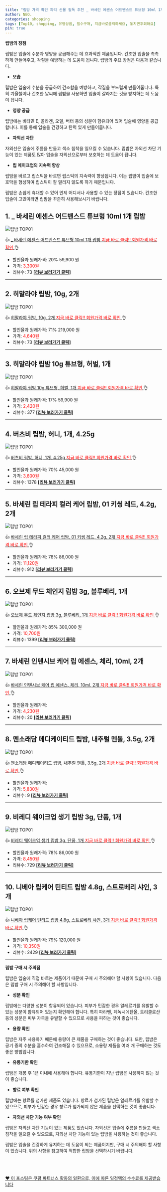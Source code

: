 ```yaml
---
title: "립밤 가격 확인 파티 선물 필독 추천 _ 바세린 에센스 어드밴스드 튜브형 10ml 1개 립밤 비교 장점 구매가이드"
author: NEO.
categories: shopping
tags: [Top10, shopping, 유행상품, 필수구매, 지금바로클릭하세요, 놓치면후회해요]
pin: true
---
```

**립밤의 장점**

립밤은 입술에 수분과 영양을 공급해주는 데 효과적인 제품입니다. 건조한 입술을 촉촉하게 만들어주고, 각질을 예방하는 데 도움이 됩니다. 립밤의 주요 장점은 다음과 같습니다.

* **보습**

립밤은 입술에 수분을 공급하여 건조함을 예방하고, 각질을 부드럽게 만들어줍니다. 특히 겨울철이나 건조한 날씨에 립밤을 사용하면 입술이 갈라지는 것을 방지하는 데 도움이 됩니다.

* **영양 공급**

립밤에는 비타민 E, 콜라겐, 오일, 버터 등의 성분이 함유되어 있어 입술에 영양을 공급합니다. 이를 통해 입술을 건강하고 탄력 있게 만들어줍니다.

* **자외선 차단**

자외선은 입술에 주름을 만들고 색소 침착을 일으킬 수 있습니다. 립밤은 자외선 차단 기능이 있는 제품도 많아 입술을 자외선으로부터 보호하는 데 도움이 됩니다.

* **립 메이크업의 지속력 향상**

립밤을 바르고 립스틱을 바르면 립스틱의 지속력이 향상됩니다. 이는 립밤이 입술에 보호막을 형성하여 립스틱이 잘 밀리지 않도록 하기 때문입니다.

립밤은 손쉽게 휴대할 수 있어 언제 어디서나 사용할 수 있는 장점이 있습니다. 건조한 입술이 고민이라면 립밤을 꾸준히 사용해보시기 바랍니다.

   

## 1. _ 바세린 에센스 어드밴스드 튜브형 10ml 1개 립밤

![립밤 TOP01](https://thumbnail7.coupangcdn.com/thumbnails/remote/230x230ex/image/vendor_inventory/da07/7e829b6645683c80d0b3ec6111df2bb7fee1e84d51c62ce711352c94563b.jpg)


👍 [_ 바세린 에센스 어드밴스드 튜브형 10ml 1개 립밤 <font color=red> 지금 바로 클릭!! 회원가격 바로 확인 </font> ](https://link.coupang.com/re/AFFSDP?lptag=AF3617701&subid=GithubCoopas&pageKey=7055190731&traceid=V0-153&itemId=17477840186&vendorItemId=84645401603) 👌 


- 할인율과 원래가격: 20%  59,900   원
- 가격: <span style='color:red'>3,300원</span>
- 리뷰수: 73  [**[리뷰 보러가기 클릭]**](https://link.coupang.com/re/AFFSDP?lptag=AF3617701&subid=GithubCoopas&pageKey=7055190731&traceid=V0-153&itemId=17477840186&vendorItemId=84645401603)

---


   

## 2. 히말라야 립밤, 10g, 2개

![립밤 TOP01](https://thumbnail8.coupangcdn.com/thumbnails/remote/230x230ex/image/product/image/vendoritem/2019/06/12/3011049552/2e185311-53d9-4b13-922c-cae2fc0a7b4a.jpg)


👍 [히말라야 립밤, 10g, 2개 <font color=red> 지금 바로 클릭!! 회원가격 바로 확인 </font> ](https://link.coupang.com/re/AFFSDP?lptag=AF3617701&subid=GithubCoopas&pageKey=120680&traceid=V0-153&itemId=8040718&vendorItemId=3011049552) 👌 


- 할인율과 원래가격: 71%  219,000   원
- 가격: <span style='color:red'>4,640원</span>
- 리뷰수: 73  [**[리뷰 보러가기 클릭]**](https://link.coupang.com/re/AFFSDP?lptag=AF3617701&subid=GithubCoopas&pageKey=120680&traceid=V0-153&itemId=8040718&vendorItemId=3011049552)

---


   

## 3. 히말라야 립밤 10g 튜브형, 허벌, 1개

![립밤 TOP01](https://thumbnail6.coupangcdn.com/thumbnails/remote/230x230ex/image/product/image/vendoritem/2019/06/10/3000155388/c6306afa-5ffc-4d8b-b022-2bdaad1c9afb.jpg)


👍 [히말라야 립밤 10g 튜브형, 허벌, 1개 <font color=red> 지금 바로 클릭!! 회원가격 바로 확인 </font> ](https://link.coupang.com/re/AFFSDP?lptag=AF3617701&subid=GithubCoopas&pageKey=120680&traceid=V0-153&itemId=224925&vendorItemId=3000155388) 👌 


- 할인율과 원래가격: 17%  59,900   원
- 가격: <span style='color:red'>2,420원</span>
- 리뷰수: 377  [**[리뷰 보러가기 클릭]**](https://link.coupang.com/re/AFFSDP?lptag=AF3617701&subid=GithubCoopas&pageKey=120680&traceid=V0-153&itemId=224925&vendorItemId=3000155388)

---


   

## 4. 버츠비 립밤, 허니, 1개, 4.25g

![립밤 TOP01](https://thumbnail8.coupangcdn.com/thumbnails/remote/230x230ex/image/product/image/vendoritem/2017/11/15/3035833353/07b28bba-8fd9-4355-89b1-b07bd0480644.jpg)


👍 [버츠비 립밤, 허니, 1개, 4.25g <font color=red> 지금 바로 클릭!! 회원가격 바로 확인 </font> ](https://link.coupang.com/re/AFFSDP?lptag=AF3617701&subid=GithubCoopas&pageKey=958611&traceid=V0-153&itemId=19861747224&vendorItemId=3035833353) 👌 


- 할인율과 원래가격: 70%  45,000   원
- 가격: <span style='color:red'>3,600원</span>
- 리뷰수: 1378  [**[리뷰 보러가기 클릭]**](https://link.coupang.com/re/AFFSDP?lptag=AF3617701&subid=GithubCoopas&pageKey=958611&traceid=V0-153&itemId=19861747224&vendorItemId=3035833353)

---


   

## 5. 바세린 립 테라피 컬러 케어 립밤, 01 키씽 레드, 4.2g, 2개

![립밤 TOP01](https://thumbnail7.coupangcdn.com/thumbnails/remote/230x230ex/image/vendor_inventory/47af/6017f5828e204a5090c786d4e9f7e71ab3eca670aeca0d8bd93049b6aaaf.jpg)


👍 [바세린 립 테라피 컬러 케어 립밤, 01 키씽 레드, 4.2g, 2개 <font color=red> 지금 바로 클릭!! 회원가격 바로 확인 </font> ](https://link.coupang.com/re/AFFSDP?lptag=AF3617701&subid=GithubCoopas&pageKey=6330577378&traceid=V0-153&itemId=20623031585&vendorItemId=87415375266) 👌 


- 할인율과 원래가격: 78%  86,000   원
- 가격: <span style='color:red'>11,120원</span>
- 리뷰수: 912  [**[리뷰 보러가기 클릭]**](https://link.coupang.com/re/AFFSDP?lptag=AF3617701&subid=GithubCoopas&pageKey=6330577378&traceid=V0-153&itemId=20623031585&vendorItemId=87415375266)

---


   

## 6. 오브제 무드 체인지 립밤 3g, 블루베리, 1개

![립밤 TOP01](https://thumbnail7.coupangcdn.com/thumbnails/remote/230x230ex/image/retail/images/4532328047481123-b2db1bfc-37c6-48cc-a3b3-0bb3f5467584.jpg)


👍 [오브제 무드 체인지 립밤 3g, 블루베리, 1개 <font color=red> 지금 바로 클릭!! 회원가격 바로 확인 </font> ](https://link.coupang.com/re/AFFSDP?lptag=AF3617701&subid=GithubCoopas&pageKey=5690029804&traceid=V0-153&itemId=9419516486&vendorItemId=76704468494) 👌 


- 할인율과 원래가격: 85%  300,000   원
- 가격: <span style='color:red'>10,700원</span>
- 리뷰수: 1399  [**[리뷰 보러가기 클릭]**](https://link.coupang.com/re/AFFSDP?lptag=AF3617701&subid=GithubCoopas&pageKey=5690029804&traceid=V0-153&itemId=9419516486&vendorItemId=76704468494)

---


   

## 7. 바세린 인텐시브 케어 립 에센스, 체리, 10ml, 2개

![립밤 TOP01](https://thumbnail10.coupangcdn.com/thumbnails/remote/230x230ex/image/retail/images/5452192217390951-11837253-0632-4f39-91a1-0a5f248f3eaa.jpg)


👍 [바세린 인텐시브 케어 립 에센스, 체리, 10ml, 2개 <font color=red> 지금 바로 클릭!! 회원가격 바로 확인 </font> ](https://link.coupang.com/re/AFFSDP?lptag=AF3617701&subid=GithubCoopas&pageKey=730151&traceid=V0-153&itemId=2728138&vendorItemId=3000344274) 👌 


- 할인율과 원래가격: 
- 가격: <span style='color:red'>4,230원</span>
- 리뷰수: 20  [**[리뷰 보러가기 클릭]**](https://link.coupang.com/re/AFFSDP?lptag=AF3617701&subid=GithubCoopas&pageKey=730151&traceid=V0-153&itemId=2728138&vendorItemId=3000344274)

---


   

## 8. 멘소래담 메디케이티드 립밤, 내추럴 멘톨, 3.5g, 2개

![립밤 TOP01](https://thumbnail9.coupangcdn.com/thumbnails/remote/230x230ex/image/retail/images/1215896069265801-55555d02-c398-42a6-a4ec-f24411e173c5.jpg)


👍 [멘소래담 메디케이티드 립밤, 내추럴 멘톨, 3.5g, 2개 <font color=red> 지금 바로 클릭!! 회원가격 바로 확인 </font> ](https://link.coupang.com/re/AFFSDP?lptag=AF3617701&subid=GithubCoopas&pageKey=1766897019&traceid=V0-153&itemId=20261225349&vendorItemId=70996869209) 👌 


- 할인율과 원래가격: 
- 가격: <span style='color:red'>5,830원</span>
- 리뷰수: 9  [**[리뷰 보러가기 클릭]**](https://link.coupang.com/re/AFFSDP?lptag=AF3617701&subid=GithubCoopas&pageKey=1766897019&traceid=V0-153&itemId=20261225349&vendorItemId=70996869209)

---


   

## 9. 비레디 웨이크업 생기 립밤 3g, 단품, 1개

![립밤 TOP01](https://thumbnail8.coupangcdn.com/thumbnails/remote/230x230ex/image/retail/images/2023/06/27/10/7/4ccf3849-c7e1-4aeb-83a1-c5d4a74edb52.jpg)


👍 [비레디 웨이크업 생기 립밤 3g, 단품, 1개 <font color=red> 지금 바로 클릭!! 회원가격 바로 확인 </font> ](https://link.coupang.com/re/AFFSDP?lptag=AF3617701&subid=GithubCoopas&pageKey=7201363235&traceid=V0-153&itemId=18203875038&vendorItemId=86396186605) 👌 


- 할인율과 원래가격: 78%  86,000   원
- 가격: <span style='color:red'>8,450원</span>
- 리뷰수: 729  [**[리뷰 보러가기 클릭]**](https://link.coupang.com/re/AFFSDP?lptag=AF3617701&subid=GithubCoopas&pageKey=7201363235&traceid=V0-153&itemId=18203875038&vendorItemId=86396186605)

---


   

## 10. 니베아 립케어 틴티드 립밤 4.8g, 스트로베리 샤인, 3개

![립밤 TOP01](https://thumbnail8.coupangcdn.com/thumbnails/remote/230x230ex/image/retail/images/727663862622048-2038b266-9158-4f5b-b5d4-d4046c8014b6.jpg)


👍 [니베아 립케어 틴티드 립밤 4.8g, 스트로베리 샤인, 3개 <font color=red> 지금 바로 클릭!! 회원가격 바로 확인 </font> ](https://link.coupang.com/re/AFFSDP?lptag=AF3617701&subid=GithubCoopas&pageKey=341621790&traceid=V0-153&itemId=18822987940&vendorItemId=3094303023) 👌 


- 할인율과 원래가격: 79%  120,000   원
- 가격: <span style='color:red'>10,350원</span>
- 리뷰수: 2429  [**[리뷰 보러가기 클릭]**](https://link.coupang.com/re/AFFSDP?lptag=AF3617701&subid=GithubCoopas&pageKey=341621790&traceid=V0-153&itemId=18822987940&vendorItemId=3094303023)

---
**립밤 구매 시 주의점**

립밤은 입술에 직접 바르는 제품이기 때문에 구매 시 주의해야 할 사항이 있습니다. 다음은 립밤 구매 시 주의해야 할 사항입니다.

* **성분 확인**

립밤에는 다양한 성분이 함유되어 있습니다. 피부가 민감한 경우 알레르기를 유발할 수 있는 성분이 함유되어 있는지 확인해야 합니다. 특히 파라벤, 페녹시에탄올, 트리클로산 등의 성분은 피부 자극을 유발할 수 있으므로 사용을 피하는 것이 좋습니다.

* **용량 확인**

립밤은 자주 사용하기 때문에 용량이 큰 제품을 구매하는 것이 좋습니다. 또한, 립밤은 공기 중의 수분을 흡수하여 건조해질 수 있으므로, 소용량 제품을 여러 개 구매하는 것도 좋은 방법입니다.

* **유통기한 확인**

립밤은 개봉 후 1년 이내에 사용해야 합니다. 유통기한이 지난 립밤은 사용하지 않는 것이 좋습니다.

* **향료 여부 확인**

립밤에는 향료를 첨가한 제품도 있습니다. 향료가 첨가된 립밤은 알레르기를 유발할 수 있으므로, 피부가 민감한 경우 향료가 첨가되지 않은 제품을 선택하는 것이 좋습니다.

* **자외선 차단 기능 여부 확인**

립밤은 자외선 차단 기능이 있는 제품도 있습니다. 자외선은 입술에 주름을 만들고 색소 침착을 일으킬 수 있으므로, 자외선 차단 기능이 있는 립밤을 사용하는 것이 좋습니다.

립밤은 입술을 건강하게 유지하는 데 도움이 되는 제품이지만, 구매 시 주의해야 할 사항이 있습니다. 위의 사항을 참고하여 적합한 립밤을 선택하시기 바랍니다.<br><br><br><br><br> [ ❤  이 포스팅은 쿠팡 파트너스 활동의 일환으로, 이에 따른 일정액의 수수료를 제공받습니다](https://link.coupang.com/a/bcEFyh)